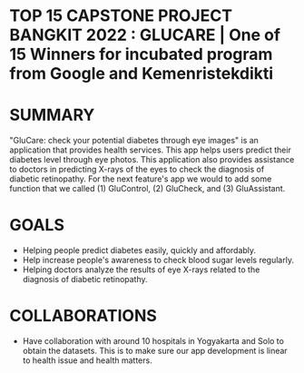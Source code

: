 # TOP 15 CAPSTONE PROJECT BANGKIT 2022 : GLUCARE | One of 15 Winners for incubated program from Google and Kemenristekdikti

# SUMMARY
"GluCare: check your potential diabetes through eye images" is an application that provides health services. This app helps users predict their diabetes level through eye photos. This application also provides assistance to doctors in predicting X-rays of the eyes to check the diagnosis of diabetic retinopathy. For the next feature's app we would to add some function that we called (1) GluControl, (2) GluCheck, and (3) GluAssistant.

# GOALS
- Helping people predict diabetes easily, quickly and affordably.
- Help increase people's awareness to check blood sugar levels regularly.
- Helping doctors analyze the results of eye X-rays related to the diagnosis of diabetic retinopathy.

# COLLABORATIONS 
- Have collaboration with around 10 hospitals in Yogyakarta and Solo to obtain the datasets. This is to make sure our app development is linear to health issue and health matters.
